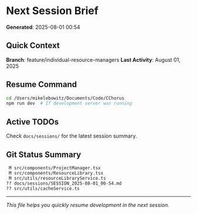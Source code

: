 # Next Session Brief

**Generated**: 2025-08-01 00:54

## Quick Context

**Branch**: feature/individual-resource-managers
**Last Activity**: August 01, 2025

## Resume Command

```bash
cd /Users/mikelebowitz/Documents/Code/CChorus
npm run dev  # If development server was running
```

## Active TODOs

Check `docs/sessions/` for the latest session summary.

## Git Status Summary

```
 M src/components/ProjectManager.tsx
 M src/components/ResourceLibrary.tsx
 M src/utils/resourceLibraryService.ts
?? docs/sessions/SESSION_2025-08-01_00-54.md
?? src/utils/cacheService.ts

```

---

*This file helps you quickly resume development in the next session.*

